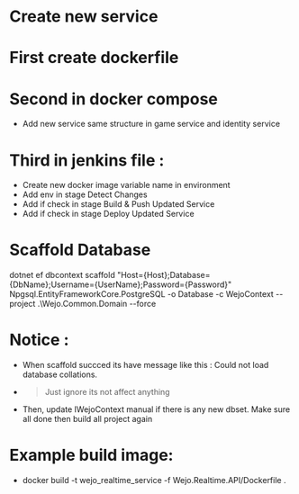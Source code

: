 # Create new service
# First create dockerfile

# Second in docker compose 
- Add new service same structure in game service and identity service

# Third in jenkins file :
- Create new docker image variable name in environment
- Add env in stage Detect Changes
- Add if check in stage Build & Push Updated Service
- Add if check in stage Deploy Updated Service

# Scaffold Database

dotnet ef dbcontext scaffold "Host={Host};Database={DbName};Username={UserName};Password={Password}" Npgsql.EntityFrameworkCore.PostgreSQL -o Database -c WejoContext --project .\Wejo.Common.Domain --force

# Notice : 

- When scaffold succced its have message like this : Could not load database collations. 
- > Just ignore its not affect anything
- Then, update IWejoContext manual if there is any new dbset. Make sure all done then build all project again

# Example build image:
- docker build -t wejo_realtime_service -f Wejo.Realtime.API/Dockerfile . 
